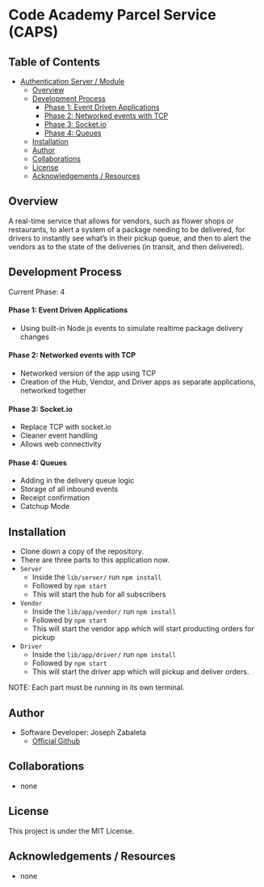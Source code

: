 # Code Academy Parcel Service (CAPS)

## Table of Contents
- [Authentication Server / Module](#authentication-server-/-module)
    - [Overview](#overview)
    - [Development Process](#development-process)
        - [Phase 1: Event Driven Applications](#phase-1-event-driven-applications)
        - [Phase 2: Networked events with TCP](#phase-2-networked-events-with-tcp)
        - [Phase 3: Socket.io](#phase-3-socket.io)
        - [Phase 4: Queues](#phase-4-queues)
    - [Installation](#installation)
    - [Author](#author)
    - [Collaborations](#collaborations)
    - [License](#license)
    - [Acknowledgements / Resources](#acknowledgements-/-resources)

## Overview
A real-time service that allows for vendors, such as flower shops or restaurants, to alert a system of a package needing to be delivered, for drivers to instantly see what’s in their pickup queue, and then to alert the vendors as to the state of the deliveries (in transit, and then delivered).


## Development Process
Current Phase: 4

#### Phase 1: Event Driven Applications
- Using built-in Node.js events to simulate realtime package delivery changes

#### Phase 2: Networked events with TCP
- Networked version of the app using TCP
- Creation of the Hub, Vendor, and Driver apps as separate applications, networked together

#### Phase 3: Socket.io
- Replace TCP with socket.io
- Cleaner event handling
- Allows web connectivity

#### Phase 4: Queues
- Adding in the delivery queue logic
- Storage of all inbound events
- Receipt confirmation
- Catchup Mode

## Installation
- Clone down a copy of the repository.
- There are three parts to this application now.
- `Server`
    - Inside the `lib/server/` run `npm install`
    - Followed by `npm start`
    - This will start the hub for all subscribers
- `Vendor`
    - Inside the `lib/app/vendor/` run `npm install`
    - Followed by `npm start`
    - This will start the vendor app which will start producting orders for pickup
- `Driver`
    - Inside the `lib/app/driver/` run `npm install`
    - Followed by `npm start`
    - This will start the driver app which will pickup and deliver orders.

NOTE: Each part must be running in its own terminal.


## Author
- Software Developer: Joseph Zabaleta
  - [Official Github](https://github.com/joseph-zabaleta)

## Collaborations
- none

## License
This project is under the MIT License.

## Acknowledgements / Resources
- none
